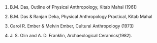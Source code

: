 
1. B.M. Das, Outline of Physical Anthropology, Kitab Mahal (1961)

2. B.M. Das & Ranjan Deka, Physical Anthropology Practical, Kitab Mahal

3. Carol R. Ember & Melvin Ember, Cultural Anthropology (1973)

4. J. S. Olin and A. D. Franklin, Archaeological Ceramics(1982).
